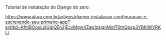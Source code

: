 Tutorial de instalação do Django do zero:

https://www.alura.com.br/artigos/django-instalacao-configuracao-e-escrevendo-seu-primeiro-app?srsltid=AfmBOooLsIUgjQEn2jEcvMgw4Zep1zsjqnMotT0tnQpxp3YBKlWVRKLr
